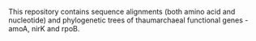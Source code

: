This repository contains sequence alignments (both amino acid and nucleotide) and phylogenetic trees of thaumarchaeal functional genes - amoA, nirK and rpoB.